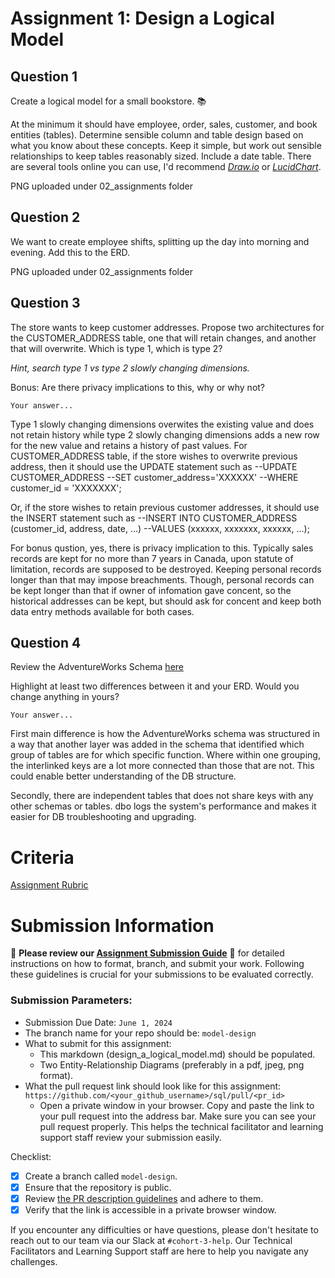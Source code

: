 # Assignment 1: Design a Logical Model

## Question 1
Create a logical model for a small bookstore. 📚

At the minimum it should have employee, order, sales, customer, and book entities (tables). Determine sensible column and table design based on what you know about these concepts. Keep it simple, but work out sensible relationships to keep tables reasonably sized. Include a date table. There are several tools online you can use, I'd recommend [_Draw.io_](https://www.drawio.com/) or [_LucidChart_](https://www.lucidchart.com/pages/).

PNG uploaded under 02_assignments folder

## Question 2
We want to create employee shifts, splitting up the day into morning and evening. Add this to the ERD.

PNG uploaded under 02_assignments folder

## Question 3
The store wants to keep customer addresses. Propose two architectures for the CUSTOMER_ADDRESS table, one that will retain changes, and another that will overwrite. Which is type 1, which is type 2?

_Hint, search type 1 vs type 2 slowly changing dimensions._

Bonus: Are there privacy implications to this, why or why not?
```
Your answer...
```

Type 1 slowly changing dimensions overwites the existing value and does not retain history while type 2 slowly changing dimensions adds a new row for the new value and retains a history of past values. For CUSTOMER_ADDRESS table, if the store wishes to overwrite previous address, then it should use the UPDATE statement such as 
--UPDATE CUSTOMER_ADDRESS 
--SET customer_address='XXXXXX' 
--WHERE customer_id = 'XXXXXXX';

Or, if the store wishes to retain previous customer addresses, it should use the INSERT statement such as
--INSERT INTO CUSTOMER_ADDRESS (customer_id, address, date, ...)
--VALUES (xxxxxx, xxxxxxx, xxxxxx, ...);

For bonus qustion, yes, there is privacy implication to this. Typically sales records are kept for no more than 7 years in Canada, upon statute of limitation, records are supposed to be destroyed. Keeping personal records longer than that may impose breachments. Though, personal records can be kept longer than that if owner of infomation gave concent, so the historical addresses can be kept, but should ask for concent and keep both data entry methods available for both cases.

## Question 4
Review the AdventureWorks Schema [here](https://i.stack.imgur.com/LMu4W.gif)

Highlight at least two differences between it and your ERD. Would you change anything in yours?
```
Your answer...
```

First main difference is how the AdventureWorks schema was structured in a way that another layer was added in the schema that identified which group of tables are for which specific function. Where within one grouping, the interlinked keys are a lot more connected than those that are not. This could enable better understanding of the DB structure.

Secondly, there are independent tables that does not share keys with any other schemas or tables. dbo logs the system's performance and makes it easier for DB troubleshooting and upgrading.

# Criteria

[Assignment Rubric](./assignment_rubric.md)

# Submission Information

🚨 **Please review our [Assignment Submission Guide](https://github.com/UofT-DSI/onboarding/blob/main/onboarding_documents/submissions.md)** 🚨 for detailed instructions on how to format, branch, and submit your work. Following these guidelines is crucial for your submissions to be evaluated correctly.

### Submission Parameters:
* Submission Due Date: `June 1, 2024`
* The branch name for your repo should be: `model-design`
* What to submit for this assignment:
    * This markdown (design_a_logical_model.md) should be populated.
    * Two Entity-Relationship Diagrams (preferably in a pdf, jpeg, png format).
* What the pull request link should look like for this assignment: `https://github.com/<your_github_username>/sql/pull/<pr_id>`
    * Open a private window in your browser. Copy and paste the link to your pull request into the address bar. Make sure you can see your pull request properly. This helps the technical facilitator and learning support staff review your submission easily.

Checklist:
- [X] Create a branch called `model-design`.
- [X] Ensure that the repository is public.
- [X] Review [the PR description guidelines](https://github.com/UofT-DSI/onboarding/blob/main/onboarding_documents/submissions.md#guidelines-for-pull-request-descriptions) and adhere to them.
- [X] Verify that the link is accessible in a private browser window.

If you encounter any difficulties or have questions, please don't hesitate to reach out to our team via our Slack at `#cohort-3-help`. Our Technical Facilitators and Learning Support staff are here to help you navigate any challenges.
